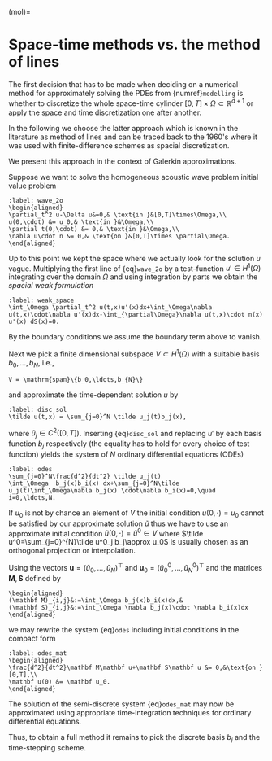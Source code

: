 (mol)=
# Space-time methods vs. the method of lines




The first decision that has to be made when deciding on a numerical method for approximately solving the PDEs from {numref}`modelling` is whether to discretize the whole space-time cylinder $[0,T]\times \Omega\subset \mathbb R^{d+1}$ or apply the space and time discretization one after another.

In the following we choose the latter approach which is known in the literature as method of lines and can be traced back to the 1960's where it was used with finite-difference schemes as spacial discretization.

We present this approach in the context of Galerkin approximations.

Suppose we want to solve the homogeneous acoustic wave problem initial value problem
```{math}
:label: wave_2o
\begin{aligned}
\partial_t^2 u-\Delta u&=0,& \text{in }&[0,T]\times\Omega,\\
u(0,\cdot) &= u_0,& \text{in }&\Omega,\\
\partial t(0,\cdot) &= 0,& \text{in }&\Omega,\\
\nabla u\cdot n &= 0,& \text{on }&[0,T]\times \partial\Omega.
\end{aligned}
```

Up to this point we kept the space where we actually look for the solution $u$ vague. Multiplying the first line of {eq}`wave_2o` by a test-function $u'\in H^1(\Omega)$ integrating over the domain $\Omega$ and using integration by parts we obtain the *spacial weak formulation*
```{math}
:label: weak_space
\int_\Omega \partial_t^2 u(t,x)u'(x)dx+\int_\Omega\nabla u(t,x)\cdot\nabla u'(x)dx-\int_{\partial\Omega}\nabla u(t,x)\cdot n(x) u'(x) dS(x)=0.
```
By the boundary conditions we assume the boundary term above to vanish.

Next we pick a finite dimensional subspace $V\subset H^1(\Omega)$ with a suitable basis $b_0,\ldots, b_{N}$, i.e.,
```{math}
V = \mathrm{span}\{b_0,\ldots,b_{N}\}
``` 
and approximate the time-dependent solution $u$ by 
```{math}
:label: disc_sol
\tilde u(t,x) = \sum_{j=0}^N \tilde u_j(t)b_j(x),
```
where $\tilde u_j\in C^2([0,T])$.
Inserting {eq}`disc_sol` and replacing $u'$ by each basis function $b_j$ respectively (the equality has to hold for every choice of test function) yields the system of $N$ ordinary differential equations (ODEs)

```{math}
:label: odes
\sum_{j=0}^N\frac{d^2}{dt^2} \tilde u_j(t)
\int_\Omega  b_j(x)b_i(x) dx+\sum_{j=0}^N\tilde u_j(t)\int_\Omega\nabla b_j(x) \cdot\nabla b_i(x)=0,\quad i=0,\ldots,N.
```
If $u_0$ is not by chance an element of $V$ the initial condition $u(0,\cdot)=u_0$ cannot be satisfied by our approximate solution $\tilde u$ thus we have to use an approximate initial condition $\tilde u(0,\cdot) = \tilde u^0\in V$ where $\tilde u^0=\sum_{j=0}^{N}\tilde u^0_j b_j\approx u_0$ is usually chosen as an orthogonal projection or interpolation.

Using the vectors $\mathbf u=(\tilde u_0,\ldots, \tilde u_{N})^\top$ and $\mathbf u_0=(\tilde u^0_0,\ldots, \tilde u^0_{N})^\top$ and the matrices $\mathbf M, \mathbf S$
defined by
```{math}
\begin{aligned}
(\mathbf M)_{i,j}&:=\int_\Omega b_j(x)b_i(x)dx,&
(\mathbf S)_{i,j}&:=\int_\Omega \nabla b_j(x)\cdot \nabla b_i(x)dx
\end{aligned}
```
we may rewrite the system {eq}`odes` including initial conditions in the compact form

```{math}
:label: odes_mat
\begin{aligned}
\frac{d^2}{dt^2}\mathbf M\mathbf u+\mathbf S\mathbf u &= 0,&\text{on } [0,T],\\
\mathbf u(0) &= \mathbf u_0.
\end{aligned}
```
The solution of the  semi-discrete system {eq}`odes_mat` may now be approximated using appropriate time-integration techniques for ordinary differential equations.

Thus, to obtain a full method it remains to pick the discrete basis $b_j$ and the time-stepping scheme.
